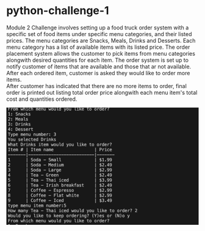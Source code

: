 # python-challenge-1
Module 2 Challenge involves setting up a food truck order system with a specific set of food items under specific menu categories, and their listed prices.
The menu categories are Snacks, Meals, Drinks and Desserts.
Each menu category has a list of available items with its listed price.
The order placement system allows the customer to pick items from menu categories alongwith desired quantities for each item.
The order system is set up to notify customer of items that are available and those that ar not available.
After each ordered item, customer is asked they would like to order more items.  
After customer has indicated that there are no more items to order, final order is printed out listing total order price alongwith each menu item's total cost and quantities ordered.

<img src="https://github.com/ushaprof/python-challenge-1/blob/main/Images/FoodTruckMenuScreenshot.png"/>
